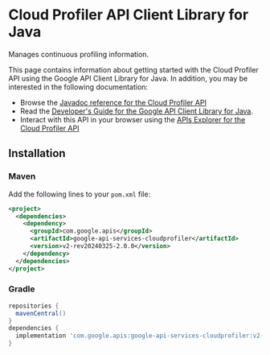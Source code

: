 # Cloud Profiler API Client Library for Java

Manages continuous profiling information.

This page contains information about getting started with the Cloud Profiler API
using the Google API Client Library for Java. In addition, you may be interested
in the following documentation:

* Browse the [Javadoc reference for the Cloud Profiler API][javadoc]
* Read the [Developer's Guide for the Google API Client Library for Java][google-api-client].
* Interact with this API in your browser using the [APIs Explorer for the Cloud Profiler API][api-explorer]

## Installation

### Maven

Add the following lines to your `pom.xml` file:

```xml
<project>
  <dependencies>
    <dependency>
      <groupId>com.google.apis</groupId>
      <artifactId>google-api-services-cloudprofiler</artifactId>
      <version>v2-rev20240325-2.0.0</version>
    </dependency>
  </dependencies>
</project>
```

### Gradle

```gradle
repositories {
  mavenCentral()
}
dependencies {
  implementation 'com.google.apis:google-api-services-cloudprofiler:v2-rev20240325-2.0.0'
}
```

[javadoc]: https://googleapis.dev/java/google-api-services-cloudprofiler/latest/index.html
[google-api-client]: https://github.com/googleapis/google-api-java-client/
[api-explorer]: https://developers.google.com/apis-explorer/#p/cloudprofiler/v1/
